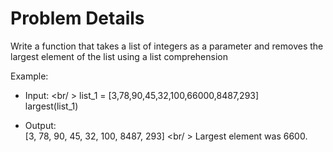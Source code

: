 # Problem Details

Write a function that takes a list of integers as a parameter and removes the largest element of the list using a list comprehension <br />

Example: <br />
- Input: <br/ >
list_1 = [3,78,90,45,32,100,66000,8487,293] <br />
largest(list_1)

- Output: <br />
[3, 78, 90, 45, 32, 100, 8487, 293] <br/ >
Largest element was 6600.
